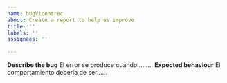 ```yaml
---
name: bugVicentrec
about: Create a report to help us improve
title: ''
labels: ''
assignees: ''

---
```


**Describe the bug**
El error se produce cuando.........
**Expected behaviour**
El comportamiento debería de ser......
